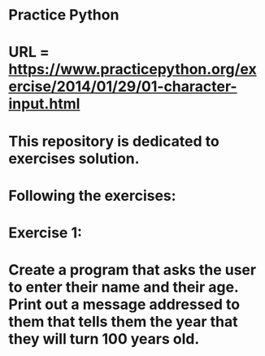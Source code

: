 # Practice Python 
#
# URL = https://www.practicepython.org/exercise/2014/01/29/01-character-input.html
#
# This repository is dedicated to exercises solution.
#
# Following the exercises:
#
# Exercise 1:
# Create a program that asks the user to enter their name and their age. Print out a message addressed to them that tells them the year that they will turn 100 years old.
#
#

